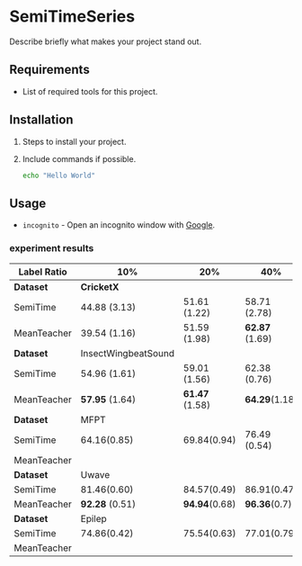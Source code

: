 # SemiTimeSeries

Describe briefly what makes your project stand out.

## Requirements

- List of required tools for this project.

## Installation

1. Steps to install your project.
1. Include commands if possible.

   ```sh
   echo "Hello World"
   ```

## Usage

- `incognito` - Open an incognito window with [Google](https://www.google.com/).

### experiment results
          
| Label Ratio       | 10%                    | 20%                    | 40%                    | 100%         |
| ----------------- | ---------------------- | ---------------------- | ---------------------- | ------------ |
| **Dataset** | **CricketX**     |                        |                        |              |
| SemiTime          | 44.88 (3.13)           | 51.61 (1.22)           | 58.71 (2.78)           | 65.66 (1.58) |
| MeanTeacher       | 39.54 (1.16)           | 51.59 (1.98)           | **62.87** (1.69) |              |
| **Dataset** | InsectWingbeatSound    |                        |                        |              |
| SemiTime          | 54.96  (1.61)          | 59.01 (1.56)           | 62.38 (0.76)           | 66.57 (0.67) |
| MeanTeacher       | **57.95** (1.64) | **61.47** (1.58) | **64.29**(1.18)  |              |
| **Dataset** | MFPT                   |                        |                        |              |
| SemiTime          | 64.16(0.85)            | 69.84(0.94)            | 76.49 (0.54)           | 84.33(0.50)  |
| MeanTeacher       |                        |                        |                        |              |
| **Dataset** | Uwave                  |                        |                        |              |
| SemiTime          | 81.46(0.60)            | 84.57(0.49)            | 86.91(0.47)            | 90.29(0.32)  |
| MeanTeacher       | **92.28** (0.51)            | **94.94**(0.68)            | **96.36**(0.7)             |              |
| **Dataset** | Epilep                 |                        |                        |              |
| SemiTime          | 74.86(0.42)            | 75.54(0.63)            | 77.01(0.79)            | 79.26(1.20)  |
| MeanTeacher       |                        |                        |                        |              |


